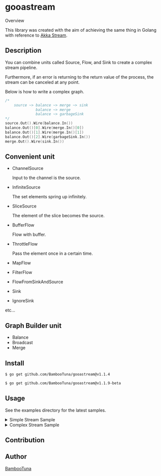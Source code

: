 gooastream
====

Overview

This library was created with the aim of achieving the same thing in Golang with reference to [Akka Stream](https://github.com/akka/akka).


## Description
You can combine units called Source, Flow, and Sink to create a complex stream pipeline.

Furthermore, if an error is returning to the return value of the process, the stream can be canceled at any point.

Below is how to write a complex graph.

```go
/*
    source ~> balance ~> merge ~> sink
              balance ~> merge
              balance ~> garbageSink
*/
source.Out().Wire(balance.In())
balance.Out()[0].Wire(merge.In()[0])
balance.Out()[1].Wire(merge.In()[1])
balance.Out()[2].Wire(garbageSink.In())
merge.Out().Wire(sink.In())
```

## Convenient unit
- ChannelSource 
  
    Input to the channel is the source.
  
- InfiniteSource
  
    The set elements spring up infinitely.
  
- SliceSource

    The element of the slice becomes the source.
  
- BufferFlow

    Flow with buffer.
  
- ThrottleFlow

    Pass the element once in a certain time.
  
- MapFlow
- FilterFlow
- FlowFromSinkAndSource

- Sink
- IgnoreSink

etc...

## Graph Builder unit
- Balance
- Broadcast
- Merge

## Install
```bash
$ go get github.com/BambooTuna/gooastream@v1.1.4

$ go get github.com/BambooTuna/gooastream@v1.1.9-beta
```

## Usage
See the examples directory for the latest samples.

<details>
<summary>Simple Stream Sample</summary>

```go
package examples

import (
	"context"
	"fmt"
	"github.com/BambooTuna/gooastream/stream"
	"sync"
	"time"
)

func SimpleRunnableStream()  {
	ctx, cancel := context.WithTimeout(context.Background(), time.Second)
	defer cancel()
	var wg sync.WaitGroup

	n := 5
	list := make([]interface{}, n)
	wg.Add(n)
	for i := 0; i < n; i++ {
		list[i] = i
	}
	source := stream.NewSliceSource(list)
	flow := stream.NewBufferFlow(0)
	sink := stream.NewSink(func(i interface{}) error {
		fmt.Println(i)
		wg.Done()
		return nil
	})

	runnable := source.Via(flow).To(sink)
	done, runningCancel := runnable.Run(ctx)
	go func() {
		wg.Wait()
		runningCancel()
	}()

	// blocking until runningCancel is called
	done()
}
```

</details>


<details>
<summary>Complex Stream Sample</summary>

```go
package examples

import (
	"context"
	"fmt"
	"github.com/BambooTuna/gooastream/builder"
	"github.com/BambooTuna/gooastream/stream"
	"sync"
	"time"
)

func ComplexConstructedStream()  {
	ctx, cancel := context.WithTimeout(context.Background(), time.Second*1)
	defer cancel()
	var wg sync.WaitGroup

	n := 10
	list := make([]interface{}, n)
	wg.Add(n)
	for i := 0; i < n; i++ {
		list[i] = i
	}
	graphBuilder := builder.NewGraphBuilder()
	source := graphBuilder.AddSource(stream.NewSliceSource(list))
	balance := graphBuilder.AddBalance(builder.NewBalance(3))
	merge := graphBuilder.AddMerge(builder.NewMerge(2))
	garbageSink := graphBuilder.AddSink(stream.NewSink(func(i interface{}) error {
		fmt.Println(i)
		wg.Done()
		return nil
	}))
	sink := graphBuilder.AddSink(stream.NewSink(func(i interface{}) error {
		fmt.Println(i)
		wg.Done()
		return nil
	}))

	/*
		source ~> balance ~> merge ~> sink
		          balance ~> merge
		          balance ~> garbageSink
	*/
	source.Out().Wire(balance.In())
	balance.Out()[0].Wire(merge.In()[0])
	balance.Out()[1].Wire(merge.In()[1])
	balance.Out()[2].Wire(garbageSink.In())
	merge.Out().Wire(sink.In())

	runnable := graphBuilder.ToRunnable()
	done, runningCancel := runnable.Run(ctx)
	go func() {
		wg.Wait()
		runningCancel()
	}()

	// blocking until runningCancel is called
	done()
}

```

</details>

## Contribution

## Author
[BambooTuna](https://github.com/BambooTuna)